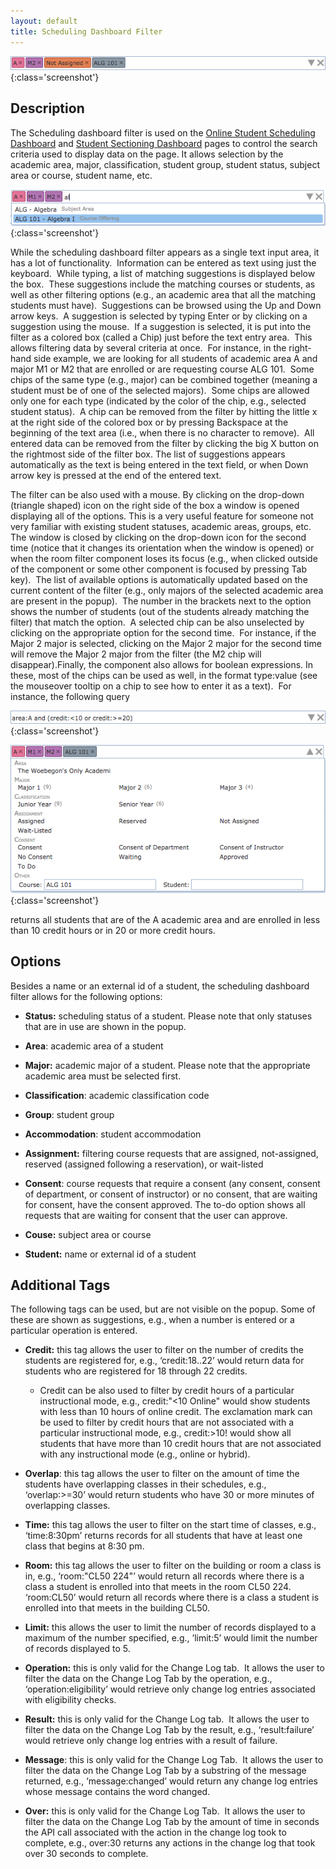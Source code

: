 ```yaml
---
layout: default
title: Scheduling Dashboard Filter
---
```




![Scheduling Dashboard Filter](images/scheduling-dashboard-filter-1.png){:class='screenshot'}

## Description


 The Scheduling dashboard filter is used on the [Online Student Scheduling Dashboard](online-student-scheduling-dashboard) and [Student Sectioning Dashboard](student-sectioning-dashboard) pages to control the search criteria used to display data on the page. It allows selection by the academic area, major, classification, student group, student status, subject area or course, student name, etc.


![Scheduling Dashboard Filter](images/scheduling-dashboard-filter-2.png){:class='screenshot'}


 While the scheduling dashboard filter appears as a single text input area, it has a lot of functionality.  Information can be entered as text using just the keyboard.  While typing, a list of matching suggestions is displayed below the box.  These suggestions include the matching courses or students, as well as other filtering options (e.g., an academic area that all the matching students must have).  Suggestions can be browsed using the Up and Down arrow keys.  A suggestion is selected by typing Enter or by clicking on a suggestion using the mouse.  If a suggestion is selected, it is put into the filter as a colored box (called a Chip) just before the text entry area.  This allows filtering data by several criteria at once.  For instance, in the right-hand side example, we are looking for all students of academic area A and major M1 or M2 that are enrolled or are requesting course ALG 101.  Some chips of the same type (e.g., major) can be combined together (meaning a student must be of one of the selected majors).  Some chips are allowed only one for each type (indicated by the color of the chip, e.g., selected student status).  A chip can be removed from the filter by hitting the little x at the right side of the colored box or by pressing Backspace at the beginning of the text area (i.e., when there is no character to remove).  All entered data can be removed from the filter by clicking the big X button on the rightmost side of the filter box. The list of suggestions appears automatically as the text is being entered in the text field, or when Down arrow key is pressed at the end of the entered text.


 The filter can be also used with a mouse. By clicking on the drop-down (triangle shaped) icon on the right side of the box a window is opened displaying all of the options. This is a very useful feature for someone not very familiar with existing student statuses, academic areas, groups, etc.  The window is closed by clicking on the drop-down icon for the second time (notice that it changes its orientation when the window is opened) or when the room filter component loses its focus (e.g., when clicked outside of the component or some other component is focused by pressing Tab key).  The list of available options is automatically updated based on the current content of the filter (e.g., only majors of the selected academic area are present in the popup).  The number in the brackets next to the option shows the number of students (out of the students already matching the filter) that match the option.  A selected chip can be also unselected by clicking on the appropriate option for the second time.  For instance, if the Major 2 major is selected, clicking on the Major 2 major for the second time will remove the Major 2 major from the filter (the M2 chip will disappear).Finally, the component also allows for boolean expressions. In these, most of the chips can be used as well, in the format type:value (see the mouseover tooltip on a chip to see how to enter it as a text).  For instance, the following query


![Scheduling Dashboard Filter](images/scheduling-dashboard-filter-3.png){:class='screenshot'}


![Scheduling Dashboard Filter](images/scheduling-dashboard-filter-4.png){:class='screenshot'}


 returns all students that are of the A academic area and are enrolled in less than 10 credit hours or in 20 or more credit hours.

## Options


 Besides a name or an external id of a student, the scheduling dashboard filter allows for the following options:

* **Status:** scheduling status of a student. Please note that only statuses that are in use are shown in the popup.

* **Area**: academic area of a student

* **Major:** academic major of a student. Please note that the appropriate academic area must be selected first.

* **Classification**: academic classification code

* **Group**: student group

* **Accommodation**: student accommodation

* **Assignment:** filtering course requests that are assigned, not-assigned, reserved (assigned following a reservation), or wait-listed

* **Consent**: course requests that require a consent (any consent, consent of department, or consent of instructor) or no consent, that are waiting for consent, have the consent approved. The to-do option shows all requests that are waiting for consent that the user can approve.

* **Couse:** subject area or course

* **Student:** name or external id of a student

## Additional Tags


 The following tags can be used, but are not visible on the popup. Some of these are shown as suggestions, e.g., when a number is entered or a particular operation is entered.

* **Credit:** this tag allows the user to filter on the number of credits the students are registered for, e.g., ‘credit:18..22’ would return data for students who are registered for 18 through 22 credits.
	* Credit can be also used to filter by credit hours of a particular instructional mode, e.g., credit:"<10 Online" would show students with less than 10 hours of online credit. The exclamation mark can be used to filter by credit hours that are not associated with a particular instructional mode, e.g., credit:>10! would show all students that have more than 10 credit hours that are not associated with any instructional mode (e.g., online or hybrid).

* **Overlap**: this tag allows the user to filter on the amount of time the students have overlapping classes in their schedules, e.g., ‘overlap:>=30’ would return students who have 30 or more minutes of overlapping classes.

* **Time:** this tag allows the user to filter on the start time of classes, e.g., ‘time:8:30pm’ returns records for all students that have at least one class that begins at 8:30 pm.

* **Room:** this tag allows the user to filter on the building or room a class is in, e.g., ‘room:"CL50 224"’ would return all records where there is a class a student is enrolled into that meets in the room CL50 224.  ‘room:CL50’ would return all records where there is a class a student is enrolled into that meets in the building CL50.

* **Limit:** this allows the user to limit the number of records displayed to a maximum of the number specified, e.g., ’limit:5’ would limit the number of records displayed to 5.

* **Operation:** this is only valid for the Change Log tab.  It allows the user to filter the data on the Change Log Tab by the operation, e.g., ‘operation:eligibility’ would retrieve only change log entries associated with eligibility checks.

* **Result:** this is only valid for the Change Log tab.  It allows the user to filter the data on the Change Log Tab by the result, e.g., ‘result:failure’ would retrieve only change log entries with a result of failure.

* **Message**: this is only valid for the Change Log Tab.  It allows the user to filter the data on the Change Log Tab by a substring of the message returned, e.g., ‘message:changed’ would return any change log entries whose message contains the word changed.

* **Over:** this is only valid for the Change Log Tab.  It allows the user to filter the data on the Change Log Tab by the amount of time in seconds the API call associated with the action in the change log took to complete, e.g., over:30 returns any actions in the change log that took over 30 seconds to complete.
